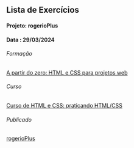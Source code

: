 ## Lista de Exercícios

#### Projeto: rogerioPlus 
#### Data : 29/03/2024

###### Formação
[A partir do zero: HTML e CSS para projetos web](https://cursos.alura.com.br/formacao-html-css)

###### Curso
[Curso de HTML e CSS: praticando HTML/CSS](https://cursos.alura.com.br/course/html-css-praticando-html-css)

###### Publicado

[rogerioPlus](https://rogerio-plus.vercel.app/)